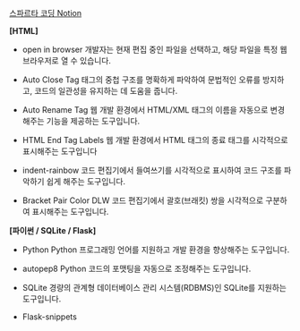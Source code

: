 [스파르타 코딩 Notion](https://teamsparta.notion.site/SW-1-d57266cc16994454a6dbc9f05a22500d#5e84e6c6a3b24c709dd7ee54e7ad61a9)

**[HTML]**

- open in browser
    개발자는 현재 편집 중인 파일을 선택하고, 해당 파일을 특정 웹 브라우저로 열 수 있습니다.
    
- Auto Close Tag
    태그의 중첩 구조를 명확하게 파악하여 문법적인 오류를 방지하고, 코드의 일관성을 유지하는 데 도움을 줍니다.

- Auto Rename Tag
    웹 개발 환경에서 HTML/XML 태그의 이름을 자동으로 변경해주는 기능을 제공하는 도구입니다.

- HTML End Tag Labels
    웹 개발 환경에서 HTML 태그의 종료 태그를 시각적으로 표시해주는 도구입니다

- indent-rainbow
    코드 편집기에서 들여쓰기를 시각적으로 표시하여 코드 구조를 파악하기 쉽게 해주는 도구입니다.

- Bracket Pair Color DLW
    코드 편집기에서 괄호(브래킷) 쌍을 시각적으로 구분하여 표시해주는 도구입니다.


**[파이썬 / SQLite / Flask]**

- Python
    Python 프로그래밍 언어를 지원하고 개발 환경을 향상해주는 도구입니다.

- autopep8
    Python 코드의 포맷팅을 자동으로 조정해주는 도구입니다.

- SQLite
    경량의 관계형 데이터베이스 관리 시스템(RDBMS)인 SQLite를 지원하는 도구입니다.

- Flask-snippets